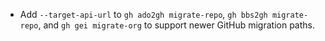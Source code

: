 - Add `--target-api-url` to `gh ado2gh migrate-repo`, `gh bbs2gh migrate-repo`, and `gh gei migrate-org` to support newer GitHub migration paths.